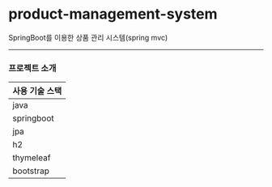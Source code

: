 # product-management-system

SpringBoot를 이용한 상품 관리 시스템(spring mvc)

---------------------------
### 프로젝트 소개


**사용 기술 스택**|               
---|
java|
springboot|
jpa|
h2|
thymeleaf|
bootstrap|
